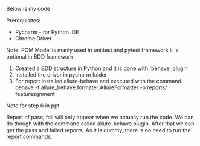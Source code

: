 Below is my code 

Prerequisites:
- Pycharm - for Python IDE
- Chrome Driver

Note: POM Model is manly used in unittest and pytest framework it is optional in BDD framework

1. Created a BDD structure in Python and it is done with 'behave' plugin
2. Installed the driver in pycharm folder
4. For report installed allure-behave and executed with the command behave -f allure_behave.formater:AllureFormatter -o reports/ featuresgnment

Note for step 6 in ppt

Report of pass, fail will only appear when we actually run the code.
We can do though with the command called allure-behave plugin.
After that we can get the pass and failed reports.
As it is dummy, there is no need to run the report commands.

